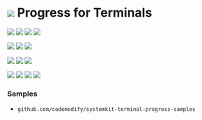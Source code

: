 # ![](https://fonts.gstatic.com/s/i/materialiconsoutlined/flare/v4/24px.svg) Progress for Terminals
[![](https://img.shields.io/github/v/release/codemodify/systemkit-terminal-progress?style=flat-square)](https://github.com/codemodify/systemkit-terminal-progress/releases/latest)
![](https://img.shields.io/github/languages/code-size/codemodify/systemkit-terminal-progress?style=flat-square)
![](https://img.shields.io/github/last-commit/codemodify/systemkit-terminal-progress?style=flat-square)
[![](https://img.shields.io/badge/license-0--license-brightgreen?style=flat-square)](https://github.com/codemodify/TheFreeLicense)

![](https://img.shields.io/github/workflow/status/codemodify/systemkit-terminal-progress/qa?style=flat-square)
![](https://img.shields.io/github/issues/codemodify/systemkit-terminal-progress?style=flat-square)
[![](https://goreportcard.com/badge/github.com/codemodify/systemkit-terminal-progress?style=flat-square)](https://goreportcard.com/report/github.com/codemodify/systemkit-terminal-progress)

[![](https://img.shields.io/badge/godoc-reference-brightgreen?style=flat-square)](https://godoc.org/github.com/codemodify/systemkit-terminal-progress)
![](https://img.shields.io/badge/PRs-welcome-brightgreen.svg?style=flat-square)
![](https://img.shields.io/gitter/room/codemodify/systemkit-terminal-progress?style=flat-square)

![](https://img.shields.io/github/contributors/codemodify/systemkit-terminal-progress?style=flat-square)
![](https://img.shields.io/github/stars/codemodify/systemkit-terminal-progress?style=flat-square)
![](https://img.shields.io/github/watchers/codemodify/systemkit-terminal-progress?style=flat-square)
![](https://img.shields.io/github/forks/codemodify/systemkit-terminal-progress?style=flat-square)

### Samples
- `github.com/codemodify/systemkit-terminal-progress-samples`
